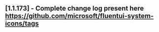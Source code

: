 ## [1.1.173] - Complete change log present here https://github.com/microsoft/fluentui-system-icons/tags